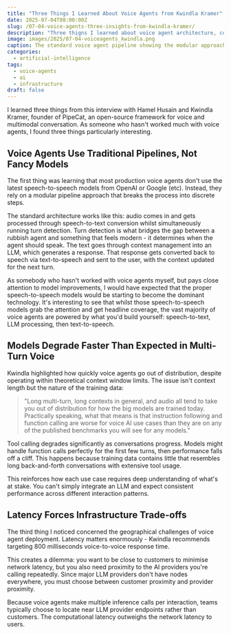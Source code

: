 ```yaml
---
title: "Three Things I Learned About Voice Agents from Kwindla Kramer"
date: 2025-07-04T08:00:00Z
slug: /07-04-voice-agents-three-insights-from-kwindla-kramer/
description: "Three thigns I learned about voice agent architecture, context limitations, and latency trade-offs."
image: images/2025/07-04-voiceagents_kwindla.png
caption: The standard voice agent pipeline showing the modular approach most production systems use
categories:
  - artificial-intelligence
tags:
  - voice-agents
  - ai
  - infrastructure
draft: false
---
```


I learned three things from this interview with Hamel Husain and Kwindla Kramer, founder of PipeCat, an open-source framework for voice and multimodal conversation. As someone who hasn't worked much with voice agents, I found three things particularly interesting.

## Voice Agents Use Traditional Pipelines, Not Fancy Models

The first thing was learning that most production voice agents don't use the latest speech-to-speech models from OpenAI or Google (etc). Instead, they rely on a modular pipeline approach that breaks the process into discrete steps.

The standard architecture works like this: audio comes in and gets processed through speech-to-text conversion whilst simultaneously running turn detection. Turn detection is what bridges the gap between a rubbish agent and something that feels modern - it determines when the agent should speak. The text goes through context management into an LLM, which generates a response. That response gets converted back to speech via text-to-speech and sent to the user, with the context updated for the next turn.

As somebody who hasn't worked with voice agents myself, but pays close attention to model improvements, I would have expected that the proper speech-to-speech models would be starting to become the dominant technology. It's interesting to see that whilst those speech-to-speech models grab the attention and get headline coverage, the vast majority of voice agents are powered by what you'd build yourself: speech-to-text, LLM processing, then text-to-speech.

## Models Degrade Faster Than Expected in Multi-Turn Voice

Kwindla highlighted how quickly voice agents go out of distribution, despite operating within theoretical context window limits. The issue isn't context length but the nature of the training data:

> "Long multi-turn, long contexts in general, and audio all tend to take you out of distribution for how the big models are trained today. Practically speaking, what that means is that instruction following and function calling are worse for voice AI use cases than they are on any of the published benchmarks you will see for any models."

Tool calling degrades significantly as conversations progress. Models might handle function calls perfectly for the first few turns, then performance falls off a cliff. This happens because training data contains little that resembles long back-and-forth conversations with extensive tool usage.

This reinforces how each use case requires deep understanding of what's at stake. You can't simply integrate an LLM and expect consistent performance across different interaction patterns.

## Latency Forces Infrastructure Trade-offs

The third thing I noticed concerned the geographical challenges of voice agent deployment. Latency matters enormously - Kwindla recommends targeting 800 milliseconds voice-to-voice response time.

This creates a dilemma: you want to be close to customers to minimise network latency, but you also need proximity to the AI providers you're calling repeatedly. Since major LLM providers don't have nodes everywhere, you must choose between customer proximity and provider proximity.

Because voice agents make multiple inference calls per interaction, teams typically choose to locate near LLM provider endpoints rather than customers. The computational latency outweighs the network latency to users.
